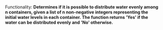 Functionality: **Determines if it is possible to distribute water evenly among n containers, given a list of n non-negative integers representing the initial water levels in each container. The function returns 'Yes' if the water can be distributed evenly and 'No' otherwise.**